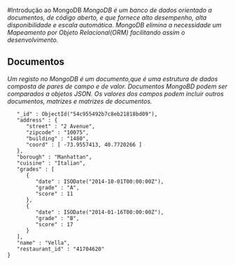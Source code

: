 #Introdução ao MongoDB
*MongoDB é um banco de dados orientado a documentos, de código aberto, e que fornece alto desempenho,
alta disponibilidade e escala automática. MongoDB elimina a necessidade um Mapeamento por Objeto Relacional(ORM)
facilitando assim o desenvolvimento.*

## Documentos
*Um registo no MongoDB é um documento,que é uma estrutura de dados composta de pares de campo e de valor.
Documentos MongoBD podem ser comparados a objetos JSON. Os valores dos campos podem incluir outros documentos,
matrizes e matrizes de documentos.*

```javascript{
   "_id" : ObjectId("54c955492b7c8eb21818bd09"),
   "address" : {
      "street" : "2 Avenue",
      "zipcode" : "10075",
      "building" : "1480",
      "coord" : [ -73.9557413, 40.7720266 ]
   },
   "borough" : "Manhattan",
   "cuisine" : "Italian",
   "grades" : [
      {
         "date" : ISODate("2014-10-01T00:00:00Z"),
         "grade" : "A",
         "score" : 11
      },
      {
         "date" : ISODate("2014-01-16T00:00:00Z"),
         "grade" : "B",
         "score" : 17
      }
   ],
   "name" : "Vella",
   "restaurant_id" : "41704620"
}
``` 




